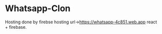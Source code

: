 # Whatsapp-Clon
Hosting done by firebse
hosting url->https://whatsapp-4c851.web.app
react + firebase.
